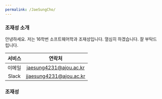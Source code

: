 ```yaml
---
permalink: /JaeSungCho/
---
```


### 조재성 소개
안녕하세요. 저는 16학번 소프트웨어학과 조재성입니다. 
열심히 하겠습니다. 잘 부탁드립니다.

|서비스|연락처|
|:------:|:---:|
|이메일|jaesung4231@ajou.ac.kr|
|Slack|jjaesung4231@ajou.ac.kr|




### 조재성